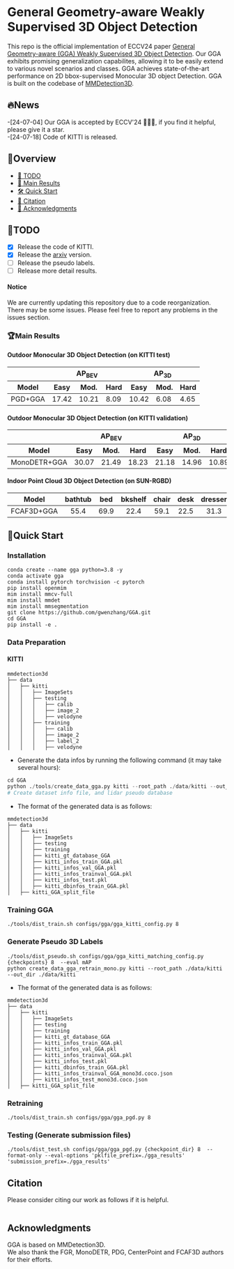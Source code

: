 # General Geometry-aware Weakly Supervised 3D Object Detection

This repo is the official implementation of ECCV24 paper [General Geometry-aware (GGA) Weakly Supervised 3D Object Detection](https://arxiv.org/pdf/2407.13748). Our GGA exhibits promising generalization capabilites, allowing it to be easily extend to various novel scenarios and classes. GGA achieves state-of-the-art performance on 2D bbox-supervised Monocular 3D object Detection. GGA is built on the codebase of [MMDetection3D](https://github.com/open-mmlab/mmdetection3d/tree/dev-1.0).

## 🔥News
-[24-07-04] Our GGA is accepted by ECCV'24 🎉🎉🎉, if you find it helpful, please give it a star.  
-[24-07-18] Code of KITTI is released.

## 👀Overview  
- [📘 TODO](https://github.com/gwenzhang/GGA#📘todo)  
- [🚀 Main Results](https://github.com/gwenzhang/GGA#🏆Mmin-results)  
- [🛠️ Quick Start](https://github.com/gwenzhang/GGA#🚀quick-start)  
- [📘 Citation](https://github.com/gwenzhang/GGA#citation)  
- [🚀 Acknowledgments](https://github.com/gwenzhang/GGA#acknowledgments)  

## 📘TODO  
- [x] Release the code of KITTI.  
- [x] Release the [arxiv](https://arxiv.org/pdf/2407.13748) version.  
- [ ] Release the pseudo labels.  
- [ ] Release more detail results.  

#### Notice     
We are currently updating this repository due to a code reorganization. There may be some issues. Please feel free to report any problems in the issues section.   

### 🏆Main Results

#### Outdoor Monocular 3D Object Detection (on KITTI test)  

<table>
  <thead>
    <tr>
      <th></th>
      <th colspan="3">AP<sub>BEV</th>
      <th colspan="3">AP<sub>3D</th>
    </tr>
    <tr>
      <th>Model</th>
      <th>Easy</th>
      <th>Mod.</th>
      <th>Hard</th>
      <th>Easy</th>
      <th>Mod.</th>
      <th>Hard</th>
    </tr>
  </thead>
  <tbody>
    <tr>
      <td>PGD+GGA</td>
      <td>17.42</td>
      <td>10.21</td>
      <td>8.09</td>
      <td>10.42</td>
      <td>6.08</td>
      <td>4.65</td>
    </tr>
  </tbody>
</table>

#### Outdoor Monocular 3D Object Detection (on KITTI validation)  

<table>
  <thead>
    <tr>
      <th></th>
      <th colspan="3">AP<sub>BEV</th>
      <th colspan="3">AP<sub>3D</th>
    </tr>
    <tr>
      <th>Model</th>
      <th>Easy</th>
      <th>Mod.</th>
      <th>Hard</th>
      <th>Easy</th>
      <th>Mod.</th>
      <th>Hard</th>
    </tr>
  </thead>
  <tbody>
    <tr>
      <td>MonoDETR+GGA</td>
      <td>30.07</td>
      <td>21.49</td>
      <td>18.23</td>
      <td>21.18</td>
      <td>14.96</td>
      <td>10.89</td>
    </tr>
  </tbody>
</table>

#### Indoor Point Cloud 3D Object Detection (on SUN-RGBD)  
<table style="width:100%; text-align:center;">
  <thead>
    <tr>
      <th>Model</th>
      <th>bathtub</th>
      <th>bed</th>
      <th>bkshelf</th>
      <th>chair</th>
      <th>desk</th>
      <th>dresser</th>
      <th>nstand</th>
      <th>sofa</th>
      <th>table</th>
      <th>toilet</th>
      <th>mAP</th>
    </tr>
  </thead>
  <tbody>
    <tr>
      <td>FCAF3D+GGA</td>
      <td>55.4</td>
      <td>69.9</td>
      <td>22.4</td>
      <td>59.1</td>
      <td>22.5</td>
      <td>31.3</td>
      <td>59.3</td>
      <td>58.9</td>
      <td>34.8</td>
      <td>71.4</td>
      <td>48.5</td>
    </tr>
  </tbody>
</table>

## 🚀Quick Start  
### Installation  
```shell
conda create --name gga python=3.8 -y  
conda activate gga  
conda install pytorch torchvision -c pytorch  
pip install openmim  
mim install mmcv-full  
mim install mmdet  
mim install mmsegmentation  
git clone https://github.com/gwenzhang/GGA.git  
cd GGA  
pip install -e .  
```

### Data Preparation  
#### KITTI  
```
mmdetection3d
├── data
│   ├── kitti
│   │   ├── ImageSets
│   │   ├── testing
│   │   │   ├── calib
│   │   │   ├── image_2
│   │   │   ├── velodyne
│   │   ├── training
│   │   │   ├── calib
│   │   │   ├── image_2
│   │   │   ├── label_2
│   │   │   ├── velodyne
```
* Generate the data infos by running the following command (it may take several hours):  
```python 
cd GGA  
python ./tools/create_data_gga.py kitti --root_path ./data/kitti --out_dir ./data/kitti  
# Create dataset info file, and lidar pseudo database
```
* The format of the generated data is as follows:  
```
mmdetection3d
├── data
│   ├── kitti
│   │   ├── ImageSets
│   │   ├── testing
│   │   ├── training
│   │   ├── kitti_gt_database_GGA
│   │   ├── kitti_infos_train_GGA.pkl
│   │   ├── kitti_infos_val_GGA.pkl
│   │   ├── kitti_infos_trainval_GGA.pkl
│   │   ├── kitti_infos_test.pkl
│   │   ├── kitti_dbinfos_train_GGA.pkl
│   ├── kitti_GGA_split_file
```

### Training GGA  
```
./tools/dist_train.sh configs/gga/gga_kitti_config.py 8  
```

### Generate Pseudo 3D Labels  
```
./tools/dist_pseudo.sh configs/gga/gga_kitti_matching_config.py {checkpoints} 8  --eval mAP  
python create_data_gga_retrain_mono.py kitti --root_path ./data/kitti --out_dir ./data/kitti  
```
* The format of the generated data is as follows:  
```
mmdetection3d
├── data
│   ├── kitti
│   │   ├── ImageSets
│   │   ├── testing
│   │   ├── training
│   │   ├── kitti_gt_database_GGA
│   │   ├── kitti_infos_train_GGA.pkl
│   │   ├── kitti_infos_val_GGA.pkl
│   │   ├── kitti_infos_trainval_GGA.pkl
│   │   ├── kitti_infos_test.pkl
│   │   ├── kitti_dbinfos_train_GGA.pkl
│   │   ├── kitti_infos_trainval_GGA_mono3d.coco.json
│   │   ├── kitti_infos_test_mono3d.coco.json
│   ├── kitti_GGA_split_file
```

### Retraining  
 ```
./tools/dist_train.sh configs/gga/gga_pgd.py 8  
```

### Testing (Generate submission files)
 ```
./tools/dist_test.sh configs/gga/gga_pgd.py {checkpoint_dir} 8  --format-only --eval-options 'pklfile_prefix=./gga_results' 'submission_prefix=./gga_results' 
```

## Citation
Please consider citing our work as follows if it is helpful.
```
```

## Acknowledgments
GGA is based on MMDetection3D.  
We also thank the FGR, MonoDETR, PDG, CenterPoint and FCAF3D authors for their efforts.




